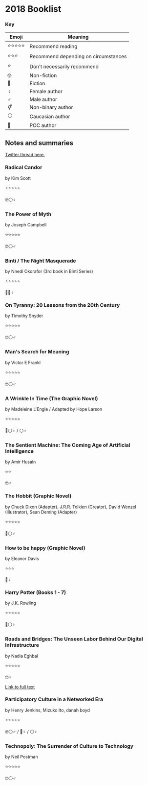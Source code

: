 # 2018 Booklist

### Key

|Emoji|Meaning| 
|---|---|
|⭐️⭐️⭐️⭐️⭐️| Recommend reading |
|⭐️⭐️⭐️| Recommend depending on circumstances  |
|⭐️| Don't necessarily recommend |
|🤓| Non-fiction|
|🍄| Fiction|
|♀|Female author|
|♂|Male author|
|⚥|Non-binary author|
|⚪️|Caucasian author|
|🔵|POC author|

## Notes and summaries

[Twitter thread here.](https://twitter.com/mvenetucci/status/950178580545265664)

### **Radical Candor** 

by Kim Scott

⭐️⭐️⭐️⭐️⭐️

🤓⚪️♀


### **The Power of Myth** 

by Joseph Campbell

⭐️⭐️⭐️⭐️⭐️

🤓⚪️♂

### **Binti / The Night Masquerade** 

by Nnedi Okorafor (3rd book in Binti Series)

⭐️⭐️⭐️⭐️⭐️

🍄🔵♀

### **On Tyranny: 20 Lessons from the 20th Century** 

by Timothy Snyder

⭐️⭐️⭐️⭐️⭐️

🤓⚪️♂

### **Man's Search for Meaning** 

by Victor E Frankl

⭐️⭐️⭐️⭐️⭐️

🤓⚪️♂

### **A Wrinkle In Time (The Graphic Novel)** 

by Madeleine L'Engle / Adapted by Hope Larson

⭐️⭐️⭐️⭐️⭐️

🍄⚪️♀  / ⚪️♀

### **The Sentient Machine: The Coming Age of Artificial Intelligence** 

by Amir Husain

⭐️⭐️

🤓♂

### **The Hobbit (Graphic Novel)**  

by Chuck Dixon (Adapter),  J.R.R. Tolkien (Creator), David Wenzel (Illustrator), Sean Deming (Adapter)

⭐️⭐️⭐️⭐️⭐️

🍄⚪️♂

### **How to be happy (Graphic Novel)** 

by Eleanor Davis

⭐️⭐️⭐️

🍄♀

### **Harry Potter (Books 1 - 7)** 

by J.K. Rowling

⭐️⭐️⭐️⭐️⭐️

🍄⚪️♀

### **Roads and Bridges: The Unseen Labor Behind Our Digital Infrastructure** 

by Nadia Eghbal

⭐️⭐️⭐️⭐️⭐️

🤓♀

[Link to full text](https://www.fordfoundation.org/library/reports-and-studies/roads-and-bridges-the-unseen-labor-behind-our-digital-infrastructure)

### **Participatory Culture in a Networked Era** 

by Henry Jenkins, Mizuko Ito, danah boyd

⭐️⭐️⭐️⭐️⭐️

🤓⚪️♂ / 🔵♀ / ⚪️♀

### **Technopoly: The Surrender of Culture to Technology** 

by Neil Postman

⭐️⭐️⭐️⭐️⭐️

🤓⚪️♂
